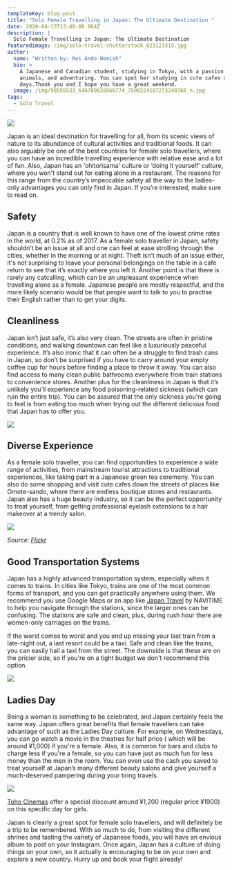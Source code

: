 ```yaml
---
templateKey: blog-post
title: "Solo Female Travelling in Japan: The Ultimate Destination "
date: 2020-04-13T13:48:08.064Z
description: |
  Solo Female Travelling in Japan: The Ultimate Destination 
featuredimage: /img/solo-travel-shutterstock_623123315.jpg
author:
  name: "Written by: Rei Ando Nemish"
  bio: >
    A Japanese and Canadian student, studying in Tokyo, with a passion for food,
    animals, and adventuring. You can spot her studying in cute cafes on her off
    days.Thank you and I hope you have a great weekend.
  image: /img/90555533_646789835866774_7590224187273248768_n.jpg
tags:
  - Solo Travel
---
```

![](/img/solo-travel-shutterstock_623123315.jpg)

Japan is an ideal destination for travelling for all, from its scenic views of nature to its abundance of cultural activities and traditional foods. It can also arguably be one of the best countries for female solo travellers, where you can have an incredible travelling experience with relative ease and a lot of fun. Also, Japan has an 'ohitorisama' culture or ‘doing it yourself’ culture, where you won't stand out for eating alone in a restaurant. The reasons for this range from the country’s impeccable safety all the way to the ladies-only advantages you can only find in Japan. If you’re interested, make sure to read on.

## Safety

Japan is a country that is well known to have one of the lowest crime rates in the world, at 0.2% as of 2017. As a female solo traveller in Japan, safety shouldn’t be an issue at all and one can feel at ease strolling through the cities, whether in the morning or at night. Theft isn’t much of an issue either, it's not surprising to leave your personal belongings on the table in a cafe return to see that it’s exactly where you left it. Another point is that there is rarely any catcalling, which can be an unpleasant experience when travelling alone as a female. Japanese people are mostly respectful, and the more likely scenario would be that people want to talk to you to practise their English rather than to get your digits.

## Cleanliness

Japan isn’t just safe, it’s also very clean. The streets are often in pristine conditions, and walking downtown can feel like a luxuriously peaceful experience. It’s also ironic that it can often be a struggle to find trash cans in Japan, so don’t be surprised if you have to carry around your empty coffee cup for hours before finding a place to throw it away. You can also find access to many clean public bathrooms everywhere from train stations to convenience stores. Another plus for the cleanliness in Japan is that it’s unlikely you’ll experience any food poisoning-related sickness (which can ruin the entire trip). You can be assured that the only sickness you're going to feel is from eating too much when trying out the different delicious food that Japan has to offer you.

![](/img/rap-dela-rea-ngmqapxnf_8-unsplash.jpg)

## Diverse Experience

As a female solo traveller, you can find opportunities to experience a wide range of activities, from mainstream tourist attractions to traditional experiences, like taking part in a Japanese green tea ceremony. You can also do some shopping and visit cute cafes down the streets of places like Omote-sando, where there are endless boutique stores and restaurants. Japan also has a huge beauty industry, so it can be the perfect opportunity to treat yourself, from getting professional eyelash extensions to a hair makeover at a trendy salon.

![](/img/39688307565_9df87ba730_c.jpg)

*Source: [Flickr](https://flic.kr/p/23t7X7V)*

## Good Transportation Systems

Japan has a highly advanced transportation system, especially when it comes to trains. In cities like Tokyo, trains are one of the most common forms of transport, and you can get practically anywhere using them. We recommend you use Google Maps or an app like [Japan Travel](https://www.navitime.co.jp/pcstorage/html/japan_travel/english/) by NAVITIME to help you navigate through the stations, since the larger ones can be confusing. The stations are safe and clean, plus, during rush hour there are women-only carriages on the trains.

If the worst comes to worst and you end up missing your last train from a late-night out, a last resort could be a taxi. Safe and clean like the trains, you can easily hail a taxi from the street. The downside is that these are on the pricier side, so if you're on a tight budget we don't recommend this option.

![](/img/topcools-tee-qzqtkvck-us-unsplash.jpg)

## Ladies Day

Being a woman is something to be celebrated, and Japan certainly feels the same way. Japan offers great benefits that female travellers can take advantage of such as the Ladies Day culture. For example, on Wednesdays, you can go watch a movie in the theatres for half price ( which will be around ¥1,000) if you're a female. Also, it is common for bars and clubs to charge less if you're a female, so you can have just as much fun for less money than the men in the room. You can even use the cash you saved to treat yourself at Japan’s many different beauty salons and give yourself a much-deserved pampering during your tiring travels.

![](/img/tohocinemas.jpg)

[Toho Cinemas](https://www.tohotheater.jp/) offer a special discount around ¥1,200 (regular price ¥1900) on this specific day for girls.

Japan is clearly a great spot for female solo travellers, and will definitely be a trip to be remembered. With so much to do, from visiting the different shrines and tasting the variety of Japanese foods, you will have an envious album to post on your Instagram. Once again, Japan has a culture of doing things on your own, so it actually is encouraging to be on your own and explore a new country. Hurry up and book your flight already!